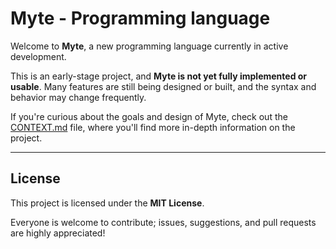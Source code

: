 # Myte - Programming language

Welcome to **Myte**, a new programming language currently in active development.

This is an early-stage project, and **Myte is not yet fully implemented or usable**. Many features are still being designed or built, and the syntax and behavior may change frequently.

If you're curious about the goals and design of Myte, check out the [CONTEXT.md](./CONTEXT.md) file, where you'll find more in-depth information on the project.

---

## License

This project is licensed under the **MIT License**.  

Everyone is welcome to contribute; issues, suggestions, and pull requests are highly appreciated!

